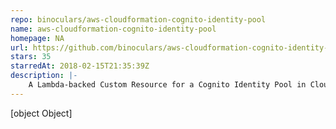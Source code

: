 ```yaml
---
repo: binoculars/aws-cloudformation-cognito-identity-pool
name: aws-cloudformation-cognito-identity-pool
homepage: NA
url: https://github.com/binoculars/aws-cloudformation-cognito-identity-pool
stars: 35
starredAt: 2018-02-15T21:35:39Z
description: |-
    A Lambda-backed Custom Resource for a Cognito Identity Pool in CloudFormation
---
```


[object Object]

